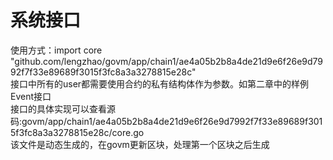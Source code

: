 # 系统接口

使用方式：import core "github.com/lengzhao/govm/app/chain1/ae4a05b2b8a4de21d9e6f26e9d7992f7f33e89689f3015f3fc8a3a3278815e28c"  
接口中所有的user都需要使用合约的私有结构体作为参数。如第二章中的样例Event接口  
接口的具体实现可以查看源码:govm/app/chain1/ae4a05b2b8a4de21d9e6f26e9d7992f7f33e89689f3015f3fc8a3a3278815e28c/core.go  
该文件是动态生成的，在govm更新区块，处理第一个区块之后生成  
